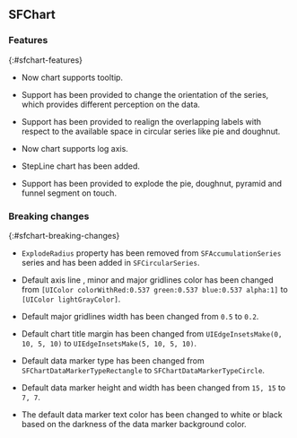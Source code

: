 ## SFChart

### Features
{:#sfchart-features}

* Now chart supports tooltip.

* Support has been provided to change the orientation of the series, which provides different perception on the data.

* Support has been provided to realign the overlapping labels with respect to the available space in circular series like pie and doughnut.

* Now chart supports log axis.

* StepLine chart has been added.

* Support has been provided to explode the pie, doughnut, pyramid and funnel segment on touch.

### Breaking changes
{:#sfchart-breaking-changes}

* `ExplodeRadius` property has been removed from `SFAccumulationSeries` series and has been added in `SFCircularSeries`.

* Default axis line , minor and major gridlines color has been changed from `[UIColor colorWithRed:0.537 green:0.537 blue:0.537 alpha:1]` to `[UIColor lightGrayColor]`.

* Default major gridlines width has been changed from `0.5` to `0.2`.

* Default chart title margin has been changed from `UIEdgeInsetsMake(0, 10, 5, 10)` to `UIEdgeInsetsMake(5, 10, 5, 10)`.

* Default data marker type has been changed from `SFChartDataMarkerTypeRectangle` to `SFChartDataMarkerTypeCircle`.

* Default data marker height and width has been changed from `15, 15` to `7, 7`.  

* The default data marker text color has been changed to white or black based on the darkness of the data marker background color.
